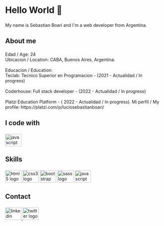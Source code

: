 <h1 align="left">Hello World 👋</h1>

###

<p align="left">My name is Sebastian Boari and I'm a web developer from Argentina.</p>

###

<h2 align="left">About me</h2>

###

<p align="left">Edad / Age: 24<br>Ubicacion / Location: CABA, Buenos Aires, Argentina.<br><br>Educacion / Education: <br>Teclab: Tecnico Superior en Programacion - (2021 - Actualidad / In progress)<br><br>Coderhouse: Full stack developer - (2022 - Actualidad / In progress)<br><br> Platzi Education Platform - ( 2022 - Actualidad / In progress). Mi perfil / My profile: https://platzi.com/p/luciosebastianboari/</p>

###

<h2 align="left">I code with</h2>

###

<div align="left">
  <img src="https://cdn.jsdelivr.net/gh/devicons/devicon/icons/javascript/javascript-original.svg" height="40" width="52" alt="javascript logo"  />
</div>

###

<h2 align="left">Skills</h2>

###

<div align="left">
  <img src="https://cdn.jsdelivr.net/gh/devicons/devicon/icons/html5/html5-original.svg" height="40" width="52" alt="html5 logo"  />
  <img src="https://cdn.jsdelivr.net/gh/devicons/devicon/icons/css3/css3-original.svg" height="40" width="52" alt="css3 logo"  />
  <img src="https://cdn.jsdelivr.net/gh/devicons/devicon/icons/bootstrap/bootstrap-original.svg" height="40" width="52" alt="bootstrap logo"  />
  <img src="https://cdn.jsdelivr.net/gh/devicons/devicon/icons/sass/sass-original.svg" height="40" width="52" alt="sass logo"  />
  <img src="https://cdn.jsdelivr.net/gh/devicons/devicon/icons/javascript/javascript-original.svg" height="40" width="52" alt="javascript logo"  />
</div>

###

<h2 align="left">Contact</h2>

###

<div align="left">
  <a href="https://www.linkedin.com/in/sebastian-boari-825111224/" target="_blank">
    <img src="https://raw.githubusercontent.com/maurodesouza/profile-readme-generator/master/src/assets/icons/social/linkedin/default.svg" width="52" height="40" alt="linkedin logo"  />
  </a>
  <a href="https://twitter.com/home" target="_blank">
    <img src="https://raw.githubusercontent.com/maurodesouza/profile-readme-generator/master/src/assets/icons/social/twitter/default.svg" width="52" height="40" alt="twitter logo"  />
  </a>
</div>

###

<!---
SebastianBoari/SebastianBoari is a ✨ special ✨ repository because its `README.md` (this file) appears on your GitHub profile.
You can click the Preview link to take a look at your changes.
--->
